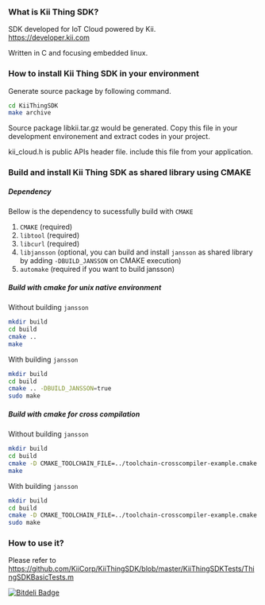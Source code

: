### What is Kii Thing SDK?
SDK developed for IoT Cloud powered by Kii.<br>
https://developer.kii.com

Written in C and focusing embedded linux.

### How to install Kii Thing SDK in your environment
Generate source package by following command.
```sh
cd KiiThingSDK
make archive
```
Source package libkii.tar.gz would be generated.
Copy this file in your development environement
and extract codes in your project.

kii\_cloud.h is public APIs header file.
include this file from your application.
### Build and install Kii Thing SDK as shared library using CMAKE
##### Dependency

Bellow is the dependency to sucessfully build with `CMAKE`

1. `CMAKE` (required)
2. `libtool` (required)
3. `libcurl` (required)
4. `libjansson` (optional, you can build and install `jansson` as shared library by adding `-DBUILD_JANSSON` on CMAKE execution)
5. `automake` (required if you want to build jansson)

##### Build with cmake for unix native environment

Without building `jansson`
```bash
mkdir build 
cd build
cmake ..
make
```
With building `jansson`
```bash
mkdir build 
cd build
cmake .. -DBUILD_JANSSON=true
sudo make
```

##### Build with cmake for cross compilation

Without building `jansson`
```bash
mkdir build 
cd build
cmake -D CMAKE_TOOLCHAIN_FILE=../toolchain-crosscompiler-example.cmake ../
make
```
With building `jansson`
```bash
mkdir build 
cd build
cmake -D CMAKE_TOOLCHAIN_FILE=../toolchain-crosscompiler-example.cmake ../ -DBUILD_JANSSON=true
sudo make
```

### How to use it?
Please refer to
https://github.com/KiiCorp/KiiThingSDK/blob/master/KiiThingSDKTests/ThingSDKBasicTests.m



[![Bitdeli Badge](https://d2weczhvl823v0.cloudfront.net/KiiCorp/kiithingsdk/trend.png)](https://bitdeli.com/free "Bitdeli Badge")


